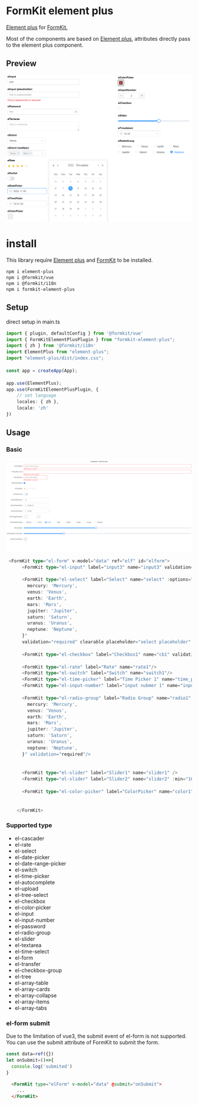 # FormKit element plus

<a href="https://element-plus.org/">Element plus</a> for <a href="https://formkit.com/">FormKit.</a>

Most of the components are based on <a href="https://element-plus.org/">Element plus</a>, attributes directly pass to the element plus component.

## Preview

<img src="https://raw.githubusercontent.com/mathsgod/formkit-element/main/preview/ui.png" alt="preview" />

# install
<p>
This library require <a href="https://element-plus.org/">Element plus</a> and <a href="https://formkit.com/">FormKit</a> to be installed.
</p>

```shell
npm i element-plus
npm i @formkit/vue
npm i @formkit/i18n
npm i formkit-element-plus
```

## Setup

direct setup in main.ts
```typescript
import { plugin, defaultConfig } from '@formkit/vue'
import { FormKitElementPlusPlugin } from "formkit-element-plus";
import { zh } from '@formkit/i18n'
import ElementPlus from "element-plus";
import "element-plus/dist/index.css";

const app = createApp(App);

app.use(ElementPlus);
app.use(FormKitElementPlusPlugin, {
    // set language
    locales: { zh },
    locale: 'zh'
})
```

## Usage

### Basic

<img src="https://raw.githubusercontent.com/mathsgod/formkit-element/main/preview/formItem.png" alt="preview" />


```typescript
 <FormKit type="el-form" v-model="data" ref="elf" id="elform">
      <FormKit type="el-input" label="input3" name="input3" validation="required" placeholder="testing3" clearable />

      <FormKit type="el-select" label="Select" name="select" :options="{
        mercury: 'Mercury',
        venus: 'Venus',
        earth: 'Earth',
        mars: 'Mars',
        jupiter: 'Jupiter',
        saturn: 'Saturn',
        uranus: 'Uranus',
        neptune: 'Neptune',
      }" 
      validation="required" clearable placeholder="select placeholder" filterable multiple />

      <FormKit type="el-checkbox" label="Checkbox1" name="cb1" validation="required"/>

      <FormKit type="el-rate" label="Rate" name="rate1"/>
      <FormKit type="el-switch" label="Switch" name="switch1"/>
      <FormKit type="el-time-picker" label="Time Picker 1" name="time_picker_1"/>
      <FormKit type="el-input-number" label="input nubmer 1" name="input_number_1"/>

      <FormKit type="el-radio-group" label="Radio Group" name="radio1" :options="{
        mercury: 'Mercury',
        venus: 'Venus',
        earth: 'Earth',
        mars: 'Mars',
        jupiter: 'Jupiter',
        saturn: 'Saturn',
        uranus: 'Uranus',
        neptune: 'Neptune',
      }" validation="required"/>


      <FormKit type="el-slider" label="Slider1" name="slider1" />
      <FormKit type="el-slider" label="Slider2" name="slider2" :min="100" :max="200" :step="2" />

      <FormKit type="el-color-picker" label="ColorPicker" name="color1" />


    </FormKit>
```


### Supported type

- el-cascader
- el-rate
- el-select
- el-date-picker
- el-date-range-picker
- el-switch
- el-time-picker
- el-autocomplete
- el-upload
- el-tree-select
- el-checkbox
- el-color-picker
- el-input
- el-input-number
- el-password
- el-radio-group
- el-slider
- el-textarea 
- el-time-select
- el-form
- el-transfer
- el-checkbox-group
- el-tree
- el-array-table
- el-array-cards
- el-array-collapse
- el-array-items
- el-array-tabs


### el-form submit

Due to the limitation of vue3, the submit event of el-form is not supported. You can use the submit attribute of FormKit to submit the form.

```typescript
const data=ref({})
let onSubmit=()=>{
  console.log('submited')
}

```

```html
  <FormKit type="elForm" v-model="data" @submit="onSubmit">
    ...   
  </FormKit>
```





